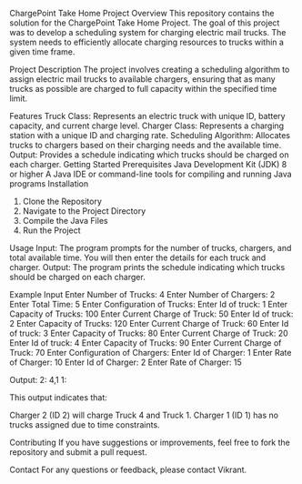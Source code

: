 
ChargePoint Take Home Project
Overview
This repository contains the solution for the ChargePoint Take Home Project. The goal of this project was to develop a scheduling system for charging electric mail trucks. The system needs to efficiently allocate charging resources to trucks within a given time frame.

Project Description
The project involves creating a scheduling algorithm to assign electric mail trucks to available chargers, ensuring that as many trucks as possible are charged to full capacity within the specified time limit.

Features
Truck Class: Represents an electric truck with unique ID, battery capacity, and current charge level.
Charger Class: Represents a charging station with a unique ID and charging rate.
Scheduling Algorithm: Allocates trucks to chargers based on their charging needs and the available time.
Output: Provides a schedule indicating which trucks should be charged on each charger.
Getting Started
Prerequisites
Java Development Kit (JDK) 8 or higher
A Java IDE or command-line tools for compiling and running Java programs
Installation
1. Clone the Repository
2. Navigate to the Project Directory
3. Compile the Java Files
4. Run the Project

Usage
Input: The program prompts for the number of trucks, chargers, and total available time. You will then enter the details for each truck and charger.
Output: The program prints the schedule indicating which trucks should be charged on each charger.

Example
Input
Enter Number of Trucks: 4
Enter Number of Chargers: 2
Enter Total Time: 5
Enter Configuration of Trucks: 
Enter Id of truck: 1
Enter Capacity of Trucks: 100
Enter Current Charge of Truck: 50
Enter Id of truck: 2
Enter Capacity of Trucks: 120
Enter Current Charge of Truck: 60
Enter Id of truck: 3
Enter Capacity of Trucks: 80
Enter Current Charge of Truck: 20
Enter Id of truck: 4
Enter Capacity of Trucks: 90
Enter Current Charge of Truck: 70
Enter Configuration of Chargers: 
Enter Id of Charger: 1
Enter Rate of Charger: 10
Enter Id of Charger: 2
Enter Rate of Charger: 15

Output:
2: 4,1
1: 

This output indicates that:

Charger 2 (ID 2) will charge Truck 4 and Truck 1.
Charger 1 (ID 1) has no trucks assigned due to time constraints.

Contributing
If you have suggestions or improvements, feel free to fork the repository and submit a pull request.

Contact
For any questions or feedback, please contact Vikrant.
